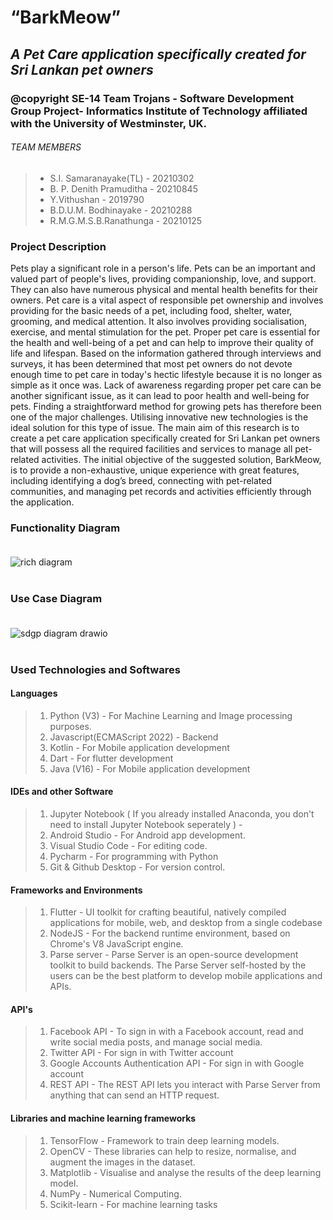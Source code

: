 # **“BarkMeow”**
## *A Pet Care application specifically created for Sri Lankan pet owners*

### @copyright SE-14 Team Trojans - Software Development Group Project- Informatics Institute of Technology affiliated with the University of Westminster, UK.

###### TEAM MEMBERS

>+ S.I. Samaranayake(TL)       - 20210302 <br>
>+ B. P. Denith Pramuditha     - 20210845 <br>
>+ Y.Vithushan                 - 2019790  <br>
>+ B.D.U.M. Bodhinayake        - 20210288 <br>
>+ R.M.G.M.S.B.Ranathunga      - 20210125 <br>

### Project Description

Pets play a significant role in a person's life. Pets can be an important and valued part of people's lives, providing companionship, love, and support. They can also have numerous physical and mental health benefits for their owners. Pet care is a vital aspect of responsible pet ownership and involves providing for the basic needs of a pet, including food, shelter, water, grooming, and medical attention. It also involves providing socialisation, exercise, and mental stimulation for the pet. Proper pet care is essential for the health and well-being of a pet and can help to improve their quality of life and lifespan. Based on the information gathered through interviews and surveys, it has been determined that most pet owners do not devote enough time to pet care in today's hectic  lifestyle because it is no longer as simple as it once was. Lack of awareness regarding proper pet care can be another significant issue, as it can lead to poor health and well-being for pets. Finding a straightforward method for growing pets has therefore been one of the major challenges. Utilising innovative new technologies is the ideal solution for this type of issue. The main aim of this research is to create a pet care application specifically created for Sri Lankan pet owners that will possess all the required facilities and services to manage all pet-related activities. The initial objective of the suggested solution, BarkMeow, is to provide a non-exhaustive, unique experience with great features, including identifying a dog’s breed, connecting with pet-related communities, and managing pet records and activities efficiently through the application. <br>

### Functionality Diagram <br><br>

![rich diagram](https://user-images.githubusercontent.com/95087710/216807892-584b6eb5-6986-496c-adf0-47cd6e19ff0a.png) <br> <br>

### Use Case Diagram <br><br>

![sdgp diagram drawio](https://user-images.githubusercontent.com/95087710/216822084-1d729689-ff29-4a4e-bd60-aecafc7458b2.png) <br> <br>


### Used Technologies and Softwares

#### Languages<br>

> 1. Python (V3) - For Machine Learning and Image processing purposes.
> 2. Javascript(ECMAScript 2022) - Backend
> 3. Kotlin - For Mobile application development
> 4. Dart - For flutter development
> 5. Java (V16) - For Mobile application development

#### IDEs and other Software <br>

> 1. Jupyter Notebook ( If you already installed Anaconda, you don't need to install Jupyter Notebook seperately ) - 
> 2. Android Studio - For Android app development.
> 3. Visual Studio Code - For editing code.
> 4. Pycharm - For programming with Python 
> 5. Git & Github Desktop - For version control.

#### Frameworks and Environments 

> 1. Flutter - UI toolkit for crafting beautiful, natively compiled applications for mobile, web, and desktop from a single codebase
> 2. NodeJS - For the backend runtime environment, based on Chrome's V8 JavaScript engine.
> 3. Parse server - Parse Server is an open-source development toolkit to build backends. The Parse Server self-hosted by the users can be the best platform to develop mobile applications and APIs.

#### API's

> 1. Facebook API - To sign in with a Facebook account, read and write social media posts, and manage social media.
> 2. Twitter API - For sign in with Twitter account
> 3. Google Accounts Authentication API - For sign in with Google account
> 4. REST API - The REST API lets you interact with Parse Server from anything that can send an HTTP request.

#### Libraries and machine learning frameworks

> 1. TensorFlow - Framework to train deep learning models.
> 2. OpenCV - These libraries can help to resize, normalise, and augment the images in the dataset.
> 3. Matplotlib - Visualise and analyse the results of the deep learning model.
> 4. NumPy - Numerical Computing.
> 5. Scikit-learn - For machine learning tasks





